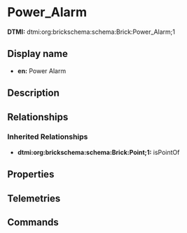 # Power_Alarm
**DTMI:** dtmi:org:brickschema:schema:Brick:Power_Alarm;1
## Display name
- **en:** Power Alarm
## Description
## Relationships
### Inherited Relationships
* **dtmi:org:brickschema:schema:Brick:Point;1:** isPointOf
## Properties
## Telemetries
## Commands
